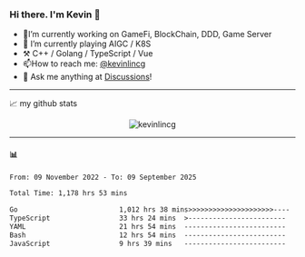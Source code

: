 ### Hi there. I'm Kevin 👋

- 🔭I’m currently working on GameFi, BlockChain, DDD, Game Server
- 🌱 I’m currently playing AIGC / K8S
-   :hammer_and_pick: C++ / Golang / TypeScript / Vue
- 📫How to reach me: [@kevinlincg](https://twitter.com/kevinlincg) 
-   :thought_balloon: Ask me anything at [Discussions](https://github.com/kevinlincg/kevinlincg/issues/new)!

---

📈 my github stats

<p align="center"> <img src="https://github-readme-stats-ouuan.vercel.app/api?username=kevinlincg&theme=dark&show_icons=true&count_private=true" alt="kevinlincg" />

---

#### :bar_chart: 

<!--START_SECTION:waka-->

```txt
From: 09 November 2022 - To: 09 September 2025

Total Time: 1,178 hrs 53 mins

Go                         1,012 hrs 38 mins>>>>>>>>>>>>>>>>>>>>>----   85.90 %
TypeScript                 33 hrs 24 mins  >------------------------   02.83 %
YAML                       21 hrs 54 mins  -------------------------   01.86 %
Bash                       12 hrs 54 mins  -------------------------   01.09 %
JavaScript                 9 hrs 39 mins   -------------------------   00.82 %
```

<!--END_SECTION:waka-->
